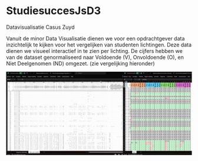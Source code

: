 # StudiesuccesJsD3
Datavisualisatie Casus Zuyd

Vanuit de minor Data Visualisatie dienen we voor een opdrachtgever data inzichtelijk te kijken voor het vergelijken van studenten lichtingen.
Deze data dienen we visueel interactief in te zien per lichting. De cijfers hebben we van de dataset genormaliseerd naar Voldoende (V), Onvoldoende (O), en Niet Deelgenomen (ND) omgezet. (zie vergelijking hieronder)

<img src="img/readme/datanormalisatie1.png" width="1000" alt="data normalisatie" />
